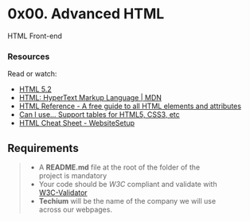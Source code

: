 # 0x00. Advanced HTML
HTML Front-end

### Resources
Read or watch:
- [HTML 5.2](/rltoken/3ZeSykXeV9rQhzFiW5GHcg)
- [HTML: HyperText Markup Language | MDN](/rltoken/XWdv6hMca_9jks7PN2gsbA)
- [HTML Reference - A free guide to all HTML elements and attributes](/rltoken/H59e408ohxV9x_tYOWSxvg)
- [Can I use… Support tables for HTML5, CSS3, etc](/rltoken/u6RvQ_45Xpw82Awl82NZcg)
- [HTML Cheat Sheet - WebsiteSetup](/rltoken/6SV9Z98vlb8iehxHnl9YJg)

## Requirements
> - A **README.md** file at the root of the folder of the<br> project is mandatory
> - Your code should be *W3C* compliant and validate with <br>[W3C-Validator](/rltoken/QXyLkED_pMjSGEuZKb7Fw)
> - __Techium__ will be the name of the company we will use <br>across our webpages.

